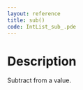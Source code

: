 ```yaml
---
layout: reference
title: sub()
code: IntList_sub_.pde
---
```


# Description

Subtract from a value.

